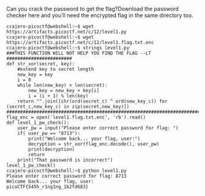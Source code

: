 Can you crack the password to get the flag?Download the password checker here and you'll need the encrypted flag in the same directory too.

	ccajero-picoctf@webshell:~$ wget https://artifacts.picoctf.net/c/12/level1.py
	ccajero-picoctf@webshell:~$ wget https://artifacts.picoctf.net/c/12/level1.flag.txt.enc
	ccajero-picoctf@webshell:~$ strings level1.py 
	###THIS FUNCTION WILL NOT HELP YOU FIND THE FLAG --LT ########################
	def str_xor(secret, key):
	    #extend key to secret length
	    new_key = key
	    i = 0
	    while len(new_key) < len(secret):
	        new_key = new_key + key[i]
	        i = (i + 1) % len(key)        
	    return "".join([chr(ord(secret_c) ^ ord(new_key_c)) for (secret_c,new_key_c) in zip(secret,new_key)])
	###############################################################################
	flag_enc = open('level1.flag.txt.enc', 'rb').read()
	def level_1_pw_check():
	    user_pw = input("Please enter correct password for flag: ")
	    if( user_pw == "8713"):
	        print("Welcome back... your flag, user:")
	        decryption = str_xor(flag_enc.decode(), user_pw)
	        print(decryption)
	        return
	    print("That password is incorrect")
	level_1_pw_check()
	ccajero-picoctf@webshell:~$ python level1.py 
	Please enter correct password for flag: 8713
	Welcome back... your flag, user:
	picoCTF{545h_r1ng1ng_1b2fd683}

